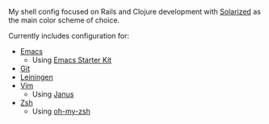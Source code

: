My shell config focused on Rails and Clojure development with
[Solarized](http://ethanschoonover.com/solarized) as the main color
scheme of choice.

Currently includes configuration for:

* [Emacs](http://www.gnu.org/software/emacs/)
  * Using [Emacs Starter Kit](https://github.com/technomancy/emacs-starter-kit)
* [Git](http://git-scm.com/)
* [Leiningen](http://leiningen.org/)
* [Vim](http://www.vim.org/)
  * Using [Janus](https://github.com/carlhuda/janus/)
* [Zsh](http://www.zsh.org/)
  * Using [oh-my-zsh](https://github.com/robbyrussell/oh-my-zsh/)
